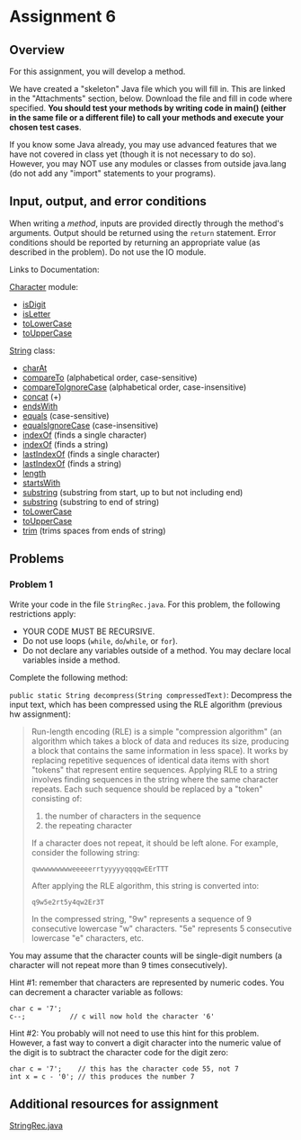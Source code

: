 # Assignment 6

## Overview

For this assignment, you will develop a method.

We have created a "skeleton" Java file which you will fill in. This are linked in the "Attachments" section, below. Download the file and fill in code where specified. **You should test your methods by writing code in main() (either in the same file or a different file) to call your methods and execute your chosen test cases**.

If you know some Java already, you may use advanced features that we have not covered in class yet (though it is not necessary to do so). However, you may NOT use any modules or classes from outside java.lang (do not add any "import" statements to your programs).

## Input, output, and error conditions

When writing a *method*, inputs are provided directly through the method's arguments. Output should be returned using the `return` statement. Error conditions should be reported by returning an appropriate value (as described in the problem). Do not use the IO module.

Links to Documentation:

[Character](https://docs.oracle.com/javase/9/docs/api/java/lang/Character.html) module:

* [isDigit](https://docs.oracle.com/javase/9/docs/api/java/lang/Character.html#isDigit-char-)
* [isLetter](https://docs.oracle.com/javase/9/docs/api/java/lang/Character.html#isLetter-char-)
* [toLowerCase](https://docs.oracle.com/javase/9/docs/api/java/lang/Character.html#toLowerCase-char-)
* [toUpperCase](https://docs.oracle.com/javase/9/docs/api/java/lang/Character.html#toUpperCase-char-)

[String](https://docs.oracle.com/javase/9/docs/api/java/lang/String.html#) class:

* [charAt](https://docs.oracle.com/javase/9/docs/api/java/lang/String.html#charAt-int-)
* [compareTo](https://docs.oracle.com/javase/9/docs/api/java/lang/String.html#compareTo-java.lang.String-) (alphabetical order, case-sensitive)
* [compareToIgnoreCase](https://docs.oracle.com/javase/9/docs/api/java/lang/String.html#compareToIgnoreCase-java.lang.String-) (alphabetical order, case-insensitive)
* [concat](https://docs.oracle.com/javase/9/docs/api/java/lang/String.html#concat-java.lang.String-) (+)
* [endsWith](https://docs.oracle.com/javase/9/docs/api/java/lang/String.html#endsWith-java.lang.String-)
* [equals](https://docs.oracle.com/javase/9/docs/api/java/lang/String.html#equals-java.lang.Object-) (case-sensitive)
* [equalsIgnoreCase](https://docs.oracle.com/javase/9/docs/api/java/lang/String.html#equalsIgnoreCase-java.lang.String-) (case-insensitive)
* [indexOf](https://docs.oracle.com/javase/9/docs/api/java/lang/String.html#indexOf-int-) (finds a single character)
* [indexOf](https://docs.oracle.com/javase/9/docs/api/java/lang/String.html#indexOf-java.lang.String-int-) (finds a string)
* [lastIndexOf](https://docs.oracle.com/javase/9/docs/api/java/lang/String.html#lastIndexOf-int-) (finds a single character)
* [lastIndexOf](https://docs.oracle.com/javase/9/docs/api/java/lang/String.html#lastIndexOf-int-int-) (finds a string)
* [length](https://docs.oracle.com/javase/9/docs/api/java/lang/String.html#length--)
* [startsWith](https://docs.oracle.com/javase/9/docs/api/java/lang/String.html#startsWith-java.lang.String-)
* [substring](https://docs.oracle.com/javase/9/docs/api/java/lang/String.html#substring-int-int-) (substring from start, up to but not including end)
* [substring](https://docs.oracle.com/javase/9/docs/api/java/lang/String.html#substring-int-) (substring to end of string)
* [toLowerCase](https://docs.oracle.com/javase/9/docs/api/java/lang/String.html#toLowerCase--)
* [toUpperCase](https://docs.oracle.com/javase/9/docs/api/java/lang/String.html#toUpperCase--)
* [trim](https://docs.oracle.com/javase/9/docs/api/java/lang/String.html#trim--) (trims spaces from ends of string)

## Problems

### Problem 1

Write your code in the file `StringRec.java`. For this problem, the following restrictions apply:

* YOUR CODE MUST BE RECURSIVE.
* Do not use loops (`while`, `do`/`while`, or `for`).
* Do not declare any variables outside of a method. You may declare local variables inside a method.

Complete the following method:

`public static String decompress(String compressedText)`: Decompress the input text, which has been compressed using the RLE algorithm (previous hw assignment):

>  Run-length encoding (RLE) is a simple "compression algorithm" (an algorithm which takes a block of data and reduces its size, producing a block that contains the same information in less space). It works by replacing repetitive sequences of identical data items with short "tokens" that represent entire sequences. Applying RLE to a string involves finding sequences in the string where the same character repeats. Each such sequence should be replaced by a "token" consisting of:
> 1. the number of characters in the sequence
> 2. the repeating character
> 
> If a character does not repeat, it should be left alone. For example, consider the following string:
>
>`qwwwwwwwwweeeeerrtyyyyyqqqqwEErTTT`
>
>After applying the RLE algorithm, this string is converted into:
>
>`q9w5e2rt5y4qw2Er3T`
>
>In the compressed string, "9w" represents a sequence of 9 consecutive lowercase "w" characters. "5e" represents 5 consecutive lowercase "e" characters, etc.


You may assume that the character counts will be single-digit numbers (a character will not repeat more than 9 times consecutively).

Hint #1: remember that characters are represented by numeric codes. You can decrement a character variable as follows:

```
char c = '7';
c--;           // c will now hold the character '6'
```

Hint #2: You probably will not need to use this hint for this problem. However, a fast way to convert a digit character into the numeric value of the digit is to subtract the character code for the digit zero:

```
char c = '7';    // this has the character code 55, not 7
int x = c - '0'; // this produces the number 7
```

## Additional resources for assignment

[StringRec.java](Assignments/Assignment_6/StringRecjava)